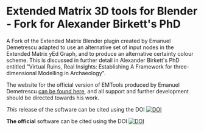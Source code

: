 # Extended Matrix 3D tools for Blender - Fork for Alexander Birkett's PhD

A Fork of the Extended Matrix Blender plugin created by Emanuel Demetrescu adapted to use an alternative set of input nodes in the Extended Matrix yEd Graph, and to produce an alternative certainty colour scheme. This is discussed in further detail in Alexander Birkett's PhD entitled "Virtual Ruins, Real Insights: Establishing A Framework for three-dimensional Modelling in Archaeology".

The website for the official version of EMTools produced by Emanuel Demetrescu [can be found here](http://extendedmatrix.org), and all support and further development should be directed towards his work. 

*This* release of the software can be cited using the DOI [![DOI](https://zenodo.org/badge/DOI/10.5281/zenodo.5957132.svg)](10.6084/m9.figshare.24552892)

**The official** software can be cited using the DOI [![DOI](https://zenodo.org/badge/DOI/10.5281/zenodo.5957132.svg)](https://doi.org/10.5281/zenodo.5957132)
